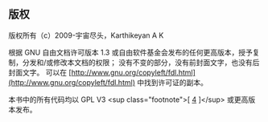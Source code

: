 ## 版权

版权所有（c）2009-宇宙尽头，Karthikeyan A K

根据 GNU 自由文档许可版本 1.3 或自由软件基金会发布的任何更高版本，授予复制，分发和/或修改本文档的权限； 没有不变的部分，没有前封面文字，也没有后封面文字。 可以在 [http://www.gnu.org/copyleft/fdl.html](http://www.gnu.org/copyleft/fdl.html) 中找到许可证的副本。

本书中的所有代码均以 GPL V3 &lt;sup class="footnote"&gt;[ [4](#_footnotedef_4 "View footnote.") ]&lt;/sup&gt; 或更高版本发布。